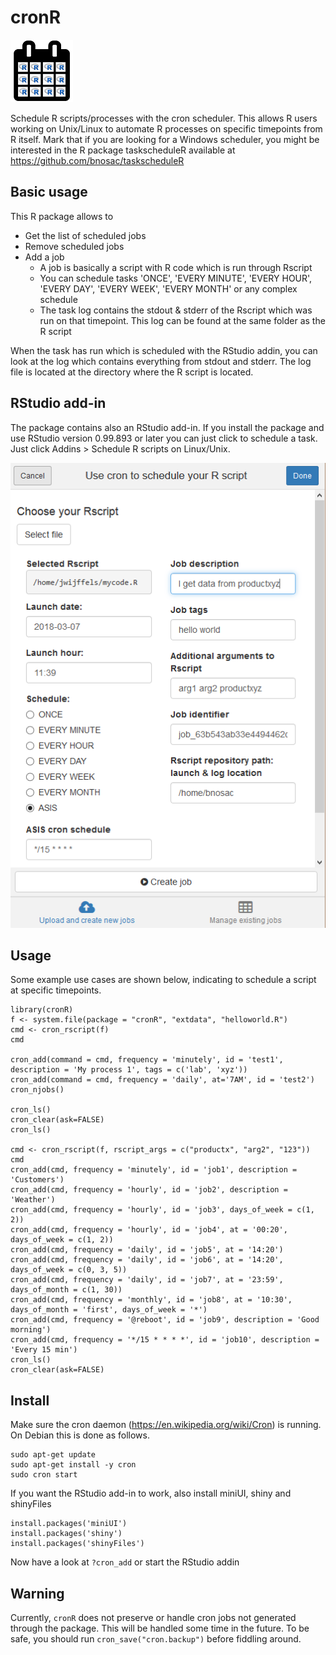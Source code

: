 cronR
=========

![cronR](vignettes/cronR-logo.png) 

Schedule R scripts/processes with the cron scheduler. This allows R users working on Unix/Linux to automate R processes on specific timepoints from R itself.
Mark that if you are looking for a Windows scheduler, you might be interested in the R package taskscheduleR available at
https://github.com/bnosac/taskscheduleR


Basic usage
-----------

This R package allows to 

* Get the list of scheduled jobs
* Remove scheduled jobs
* Add a job
  + A job is basically a script with R code which is run through Rscript
  + You can schedule tasks 'ONCE', 'EVERY MINUTE', 'EVERY HOUR', 'EVERY DAY', 'EVERY WEEK', 'EVERY MONTH' or any complex schedule
  + The task log contains the stdout & stderr of the Rscript which was run on that timepoint. This log can be found at the same folder as the R script

When the task has run which is scheduled with the RStudio addin, you can look at the log which contains everything from stdout and stderr. The log file is located at the directory where the R script is located.


RStudio add-in
-----------

The package contains also an RStudio add-in. If you install the package and use RStudio version 0.99.893 or later you can just click to schedule a task. Just click Addins > Schedule R scripts on Linux/Unix.

![cronR](vignettes/cronR-rstudioaddin.png) 


Usage
-----------

Some example use cases are shown below, indicating to schedule a script at specific timepoints.

```
library(cronR)
f <- system.file(package = "cronR", "extdata", "helloworld.R")
cmd <- cron_rscript(f)
cmd

cron_add(command = cmd, frequency = 'minutely', id = 'test1', description = 'My process 1', tags = c('lab', 'xyz'))
cron_add(command = cmd, frequency = 'daily', at='7AM', id = 'test2')
cron_njobs()

cron_ls()
cron_clear(ask=FALSE)
cron_ls()

cmd <- cron_rscript(f, rscript_args = c("productx", "arg2", "123"))
cmd
cron_add(cmd, frequency = 'minutely', id = 'job1', description = 'Customers')
cron_add(cmd, frequency = 'hourly', id = 'job2', description = 'Weather')
cron_add(cmd, frequency = 'hourly', id = 'job3', days_of_week = c(1, 2))
cron_add(cmd, frequency = 'hourly', id = 'job4', at = '00:20', days_of_week = c(1, 2))
cron_add(cmd, frequency = 'daily', id = 'job5', at = '14:20')
cron_add(cmd, frequency = 'daily', id = 'job6', at = '14:20', days_of_week = c(0, 3, 5))
cron_add(cmd, frequency = 'daily', id = 'job7', at = '23:59', days_of_month = c(1, 30))
cron_add(cmd, frequency = 'monthly', id = 'job8', at = '10:30', days_of_month = 'first', days_of_week = '*')
cron_add(cmd, frequency = '@reboot', id = 'job9', description = 'Good morning')
cron_add(cmd, frequency = '*/15 * * * *', id = 'job10', description = 'Every 15 min')   
cron_ls()
cron_clear(ask=FALSE)
```

Install
-----------

Make sure the cron daemon (https://en.wikipedia.org/wiki/Cron) is running. On Debian this is done as follows.
```
sudo apt-get update
sudo apt-get install -y cron
sudo cron start
```

If you want the RStudio add-in to work, also install miniUI, shiny and shinyFiles
```
install.packages('miniUI')
install.packages('shiny')
install.packages('shinyFiles')
```

Now have a look at `?cron_add` or start the RStudio addin


Warning
-----------

Currently, `cronR` does not preserve or handle cron jobs not
generated through the package. This will be handled some time in
the future. To be safe, you should run `cron_save("cron.backup")`
before fiddling around.

